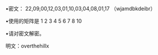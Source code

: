 •密文： 22,09,00,12,03,01,10,03,04,08,01,17 （wjamdbkdeibr）

•使用的矩阵是 1 2 3 4 5 6 7 8 10

•请对密文解密。



明文：overthehillx